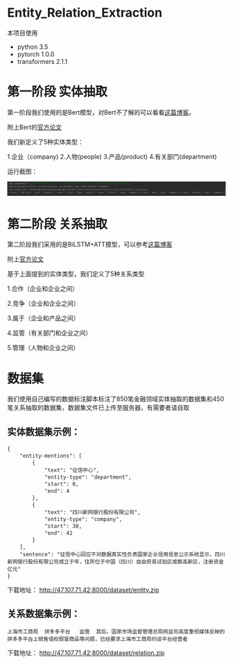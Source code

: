 # Entity_Relation_Extraction

本项目使用

- python 3.5
- pytorch 1.0.0
- transformers  2.1.1

# 第一阶段 实体抽取

第一阶段我们使用的是Bert模型，对Bert不了解的可以看看[这篇博客]( https://leemeng.tw/attack_on_bert_transfer_learning_in_nlp.html )。

附上Bert的[官方论文](https://arxiv.org/abs/1810.04805)

我们新定义了5种实体类型：

1.企业（company)  2.人物(people)  3.产品(product)  4.有关部门(department)

运行截图：

![TIM图片20191118155833](https://github.com/1024642475/Entity_Relation_Extraction/blob/master/demo_photo.png)

# 第二阶段 关系抽取

第二阶段我们采用的是BiLSTM+ATT模型，可以参考[这篇博客](https://blog.csdn.net/buppt/article/details/82961979)

附上[官方论文](https://www.aclweb.org/anthology/P16-2034.pdf)

基于上面提到的实体类型，我们定义了5种关系类型

1.合作（企业和企业之间） 

2.竞争（企业和企业之间） 

3.属于（企业和产品之间） 

4.监管（有关部门和企业之间）

5.管理（人物和企业之间） 


# 数据集

我们使用自己编写的数据标注脚本标注了850笔金融领域实体抽取的数据集和450笔关系抽取的数据集，数据集文件已上传至服务器，有需要者请自取

## 实体数据集示例：

```
{
    "entity-mentions": [
        {
            "text": "征信中心",
            "entity-type": "department",
            "start": 0,
            "end": 4
        },
        {
            "text": "四川新网银行股份有限公司",
            "entity-type": "company",
            "start": 30,
            "end": 42
        }
    ],
    "sentence": "征信中心回应不对数据真实性负责国家企业信用信息公示系统显示，四川新网银行股份有限公司成立于年，住所位于中国（四川）自由贸易试验区成都高新区，注册资金亿元"
}
```
下载地址：
http://47.107.71.42:8000/dataset/entity.zip

## 关系数据集示例：

    上海市工商局  拼多多平台   监管  其后，国家市场监督管理总局网监司高度重视媒体反映的拼多多平台上销售侵权假冒商品等问题，已经要求上海市工商局约谈平台经营者

下载地址：
http://47.107.71.42:8000/dataset/relation.zip


